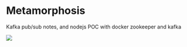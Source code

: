 # Metamorphosis
Kafka pub/sub notes, and nodejs POC with docker zookeeper and kafka

![](https://image.slidesharecdn.com/kafkapubsubdemo-190815174646/95/kafka-pub-sub-demo-6-638.jpg?cb=1565891261)
